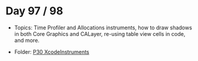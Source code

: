 # Day 97 / 98

- Topics: Time Profiler and Allocations instruments, how to draw shadows in both Core Graphics and CALayer, re-using table view cells in code, and more.

- Folder: [P30 XcodeInstruments](https://github.com/JulesMoorhouse/100DaysOfSwift/tree/master/P30%20XcodeInstruments/Project30)
